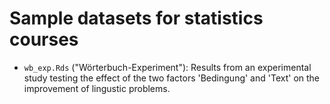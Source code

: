 # Sample datasets for statistics courses

* `wb_exp.Rds` ("Wörterbuch-Experiment"): Results from an experimental study testing the effect of the two factors 'Bedingung' and 'Text' on the improvement of lingustic problems.

